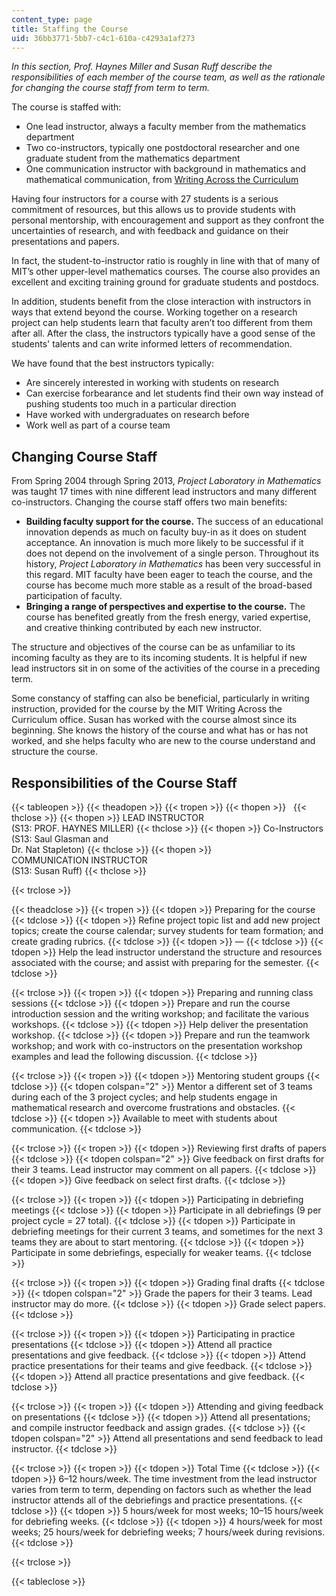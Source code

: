```yaml
---
content_type: page
title: Staffing the Course
uid: 36bb3771-5bb7-c4c1-610a-c4293a1af273
---
```


_In this section, Prof. Haynes Miller and Susan Ruff describe the responsibilities of each member of the course team, as well as the rationale for changing the course staff from term to term._

The course is staffed with:

*   One lead instructor, always a faculty member from the mathematics department
*   Two co-instructors, typically one postdoctoral researcher and one graduate student from the mathematics department
*   One communication instructor with background in mathematics and mathematical communication, from [Writing Across the Curriculum](http://cmsw.mit.edu/education/writing-across-the-curriculum/)

Having four instructors for a course with 27 students is a serious commitment of resources, but this allows us to provide students with personal mentorship, with encouragement and support as they confront the uncertainties of research, and with feedback and guidance on their presentations and papers.

In fact, the student-to-instructor ratio is roughly in line with that of many of MIT’s other upper-level mathematics courses. The course also provides an excellent and exciting training ground for graduate students and postdocs.

In addition, students benefit from the close interaction with instructors in ways that extend beyond the course. Working together on a research project can help students learn that faculty aren’t too different from them after all. After the class, the instructors typically have a good sense of the students' talents and can write informed letters of recommendation.

We have found that the best instructors typically:

*   Are sincerely interested in working with students on research
*   Can exercise forbearance and let students find their own way instead of pushing students too much in a particular direction
*   Have worked with undergraduates on research before
*   Work well as part of a course team

Changing Course Staff
---------------------

From Spring 2004 through Spring 2013, _Project Laboratory in Mathematics_ was taught 17 times with nine different lead instructors and many different co-instructors. Changing the course staff offers two main benefits:

*   **Building faculty support for the course.** The success of an educational innovation depends as much on faculty buy-in as it does on student acceptance. An innovation is much more likely to be successful if it does not depend on the involvement of a single person. Throughout its history, _Project Laboratory in Mathematics_ has been very successful in this regard. MIT faculty have been eager to teach the course, and the course has become much more stable as a result of the broad-based participation of faculty.
*   **Bringing a range of perspectives and expertise to the course.** The course has benefited greatly from the fresh energy, varied expertise, and creative thinking contributed by each new instructor.

The structure and objectives of the course can be as unfamiliar to its incoming faculty as they are to its incoming students. It is helpful if new lead instructors sit in on some of the activities of the course in a preceding term.

Some constancy of staffing can also be beneficial, particularly in writing instruction, provided for the course by the MIT Writing Across the Curriculum office. Susan has worked with the course almost since its beginning. She knows the history of the course and what has or has not worked, and she helps faculty who are new to the course understand and structure the course.

Responsibilities of the Course Staff
------------------------------------

{{< tableopen >}}
{{< theadopen >}}
{{< tropen >}}
{{< thopen >}}
 
{{< thclose >}}
{{< thopen >}}
LEAD INSTRUCTOR  
(S13: PROF. HAYNES MILLER)
{{< thclose >}}
{{< thopen >}}
Co-Instructors  
(S13: Saul Glasman and  
Dr. Nat Stapleton)
{{< thclose >}}
{{< thopen >}}
COMMUNICATION INSTRUCTOR  
(S13: Susan Ruff)
{{< thclose >}}

{{< trclose >}}

{{< theadclose >}}
{{< tropen >}}
{{< tdopen >}}
Preparing for the course
{{< tdclose >}}
{{< tdopen >}}
Refine project topic list and add new project topics; create the course calendar; survey students for team formation; and create grading rubrics.
{{< tdclose >}}
{{< tdopen >}}
—
{{< tdclose >}}
{{< tdopen >}}
Help the lead instructor understand the structure and resources associated with the course; and assist with preparing for the semester.
{{< tdclose >}}

{{< trclose >}}
{{< tropen >}}
{{< tdopen >}}
Preparing and running class sessions
{{< tdclose >}}
{{< tdopen >}}
Prepare and run the course introduction session and the writing workshop; and facilitate the various workshops.
{{< tdclose >}}
{{< tdopen >}}
Help deliver the presentation workshop.
{{< tdclose >}}
{{< tdopen >}}
Prepare and run the teamwork workshop; and work with co-instructors on the presentation workshop examples and lead the following discussion.
{{< tdclose >}}

{{< trclose >}}
{{< tropen >}}
{{< tdopen >}}
Mentoring student groups
{{< tdclose >}}
{{< tdopen colspan="2" >}}
Mentor a different set of 3 teams during each of the 3 project cycles; and help students engage in mathematical research and overcome frustrations and obstacles.
{{< tdclose >}}
{{< tdopen >}}
Available to meet with students about communication.
{{< tdclose >}}

{{< trclose >}}
{{< tropen >}}
{{< tdopen >}}
Reviewing first drafts of papers
{{< tdclose >}}
{{< tdopen colspan="2" >}}
Give feedback on first drafts for their 3 teams. Lead instructor may comment on all papers.
{{< tdclose >}}
{{< tdopen >}}
Give feedback on select first drafts.
{{< tdclose >}}

{{< trclose >}}
{{< tropen >}}
{{< tdopen >}}
Participating in debriefing meetings
{{< tdclose >}}
{{< tdopen >}}
Participate in all debriefings (9 per project cycle = 27 total).
{{< tdclose >}}
{{< tdopen >}}
Participate in debriefing meetings for their current 3 teams, and sometimes for the next 3 teams they are about to start mentoring.
{{< tdclose >}}
{{< tdopen >}}
Participate in some debriefings, especially for weaker teams.
{{< tdclose >}}

{{< trclose >}}
{{< tropen >}}
{{< tdopen >}}
Grading final drafts
{{< tdclose >}}
{{< tdopen colspan="2" >}}
Grade the papers for their 3 teams. Lead instructor may do more.
{{< tdclose >}}
{{< tdopen >}}
Grade select papers.
{{< tdclose >}}

{{< trclose >}}
{{< tropen >}}
{{< tdopen >}}
Participating in practice presentations
{{< tdclose >}}
{{< tdopen >}}
Attend all practice presentations and give feedback.
{{< tdclose >}}
{{< tdopen >}}
Attend practice presentations for their teams and give feedback.
{{< tdclose >}}
{{< tdopen >}}
Attend all practice presentations and give feedback.
{{< tdclose >}}

{{< trclose >}}
{{< tropen >}}
{{< tdopen >}}
Attending and giving feedback on presentations
{{< tdclose >}}
{{< tdopen >}}
Attend all presentations; and compile instructor feedback and assign grades.
{{< tdclose >}}
{{< tdopen colspan="2" >}}
Attend all presentations and send feedback to lead instructor.
{{< tdclose >}}

{{< trclose >}}
{{< tropen >}}
{{< tdopen >}}
Total Time
{{< tdclose >}}
{{< tdopen >}}
6–12 hours/week. The time investment from the lead instructor varies from term to term, depending on factors such as whether the lead instructor attends all of the debriefings and practice presentations.
{{< tdclose >}}
{{< tdopen >}}
5 hours/week for most weeks; 10–15 hours/week for debriefing weeks.
{{< tdclose >}}
{{< tdopen >}}
4 hours/week for most weeks; 25 hours/week for debriefing weeks; 7 hours/week during revisions.
{{< tdclose >}}

{{< trclose >}}

{{< tableclose >}}